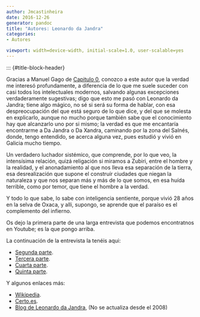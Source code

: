 ```yaml
---
author: Jmcastinheira
date: 2016-12-26
generator: pandoc
title: "Autores: Leonardo da Jandra"
categories:
- Autores

viewport: width=device-width, initial-scale=1.0, user-scalable=yes
---
```


::: {#title-block-header}

Gracias a Manuel Gago de [Capitulo
0](http://www.manuelgago.org/blog/index.php/2009/08/14/un-raro-intelectual-chamado-leonardo-da-jandra/),
conozco a este autor que la verdad me interesó profundamente, a
diferencia de lo que me suele suceder con casi todos los intelectuales
modernos, salvando algunas excepciones verdaderamente sugestivas; digo
que esto me pasó con Leonardo da Jandra; tiene algo mágico, no sé si
será su forma de hablar, con esa despreocupación del que está seguro de
lo que dice, y del que se molesta en explicarlo, aunque no mucho porque
también sabe que el conocimiento hay que alcanzarlo uno por si mismo; la
verdad es que me encantaría encontrarme a Da Jandra o Da Xandra,
caminando por la zona del Salnés, donde, tengo entendido, se acerca
alguna vez, pues estudió y vivió en Galicia mucho tiempo.

Un verdadero luchador sistémico, que comprende, por lo que veo, la
intensísima relación, quizá religación si miramos a Zubiri, entre el
hombre y la realidad, y el anonadamiento al que nos lleva esa separación
de la tierra, esa desrealización que supone el construír ciudades que
niegan la naturaleza y que nos separan más y más de lo que somos, en esa
huída terrible, como por temor, que tiene el hombre a la verdad.

Y todo lo que sabe, lo sabe con inteligencia sentiente, porque vivió 28
años en la selva de Oxaca, y alli, supongo, se aprende que el paraíso es
el complemento del infierno.

Os dejo la primera parte de una larga entrevista que podemos
encontratnos en Youtube; es la que pongo arriba.

La continuación de la entrevista la tenéis aqui:

-   [Segunda parte](http://www.youtube.com/watch?v=a6t_C7Z9H9k).
-   [Tercera parte](http://www.youtube.com/watch?v=QYhAyxBsdyk).
-   [Cuarta parte](http://www.youtube.com/watch?v=wTWMO7KNS9E).
-   [Quinta parte](http://www.youtube.com/watch?v=JfRSzFl_1og).

Y algunos enlaces más:

-   [Wikipedia](http://es.wikipedia.org/wiki/Leonardo_Da_Jandra).
-   [Certo.es](http://certo.es/index.php?page=leonardo_da_jandra).
-   [Blog de Leonardo da Jandra](http://leonardodajandra.blogspot.com/),
    (No se actualiza desde el 2008)
